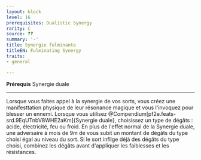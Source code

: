 ```yaml
---
layout: block
level: 16
prerequisites: Dualistic Synergy
rarity: C
source: ??
summary: '-'
title: Synergie fulminante
titleEN: Fulminating Synergy
traits:
- general

---
```


<p><span><strong>Prérequis</strong> Synergie duale<br></span></p>
<hr>
<p>Lorsque vous faites appel à la synergie de vos sorts, vous créez une manifesttation physique de leur résonance magique et vous l'invoquez pour blesser un ennemi. Lorsque vous utilisez @Compendium[pf2e.feats-srd.9EqUTnbV8WHE2aKm]{Synergie duale}, choisissez un type de dégâts : acide, électricité, feu ou froid. En plus de l'effet normal de la Synergie duale, une adversaire à mois de 9m de vous subit un montant de dégâts du type choisi égal au niveau du sort. Si le sort inflige déjà des dégâts du type choisi, combinez les dégâts avant d'appliquer les faiblesses et les résistances.&nbsp;</p>